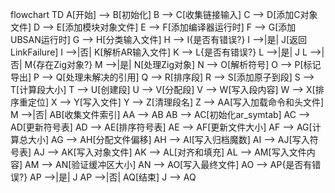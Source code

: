 flowchart TD
    A[开始] --> B[初始化]
    B --> C[收集链接输入]
    C --> D[添加C对象文件]
    D --> E[添加模块对象文件]
    E --> F[添加编译器运行时]
    F --> G[添加UBSAN运行时]
    G --> H[分类输入文件]
    H --> I{是否有错误?}
    I -->|是| J[返回LinkFailure]
    I -->|否| K[解析AR输入文件]
    K --> L{是否有错误?}
    L -->|是| J
    L -->|否| M{存在Zig对象?}
    M -->|是| N[处理Zig对象]
    N --> O[解析符号]
    O --> P[标记导出]
    P --> Q[处理未解决的引用]
    Q --> R[排序段]
    R --> S[添加原子到段]
    S --> T[计算段大小]
    T --> U[创建段]
    U --> V[分配段]
    V --> W[写入段内容]
    W --> X[排序重定位]
    X --> Y[写入文件]
    Y --> Z[清理段名]
    Z --> AA[写入加载命令和头文件]
    M -->|否| AB[收集文件索引]
    AA --> AB
    AB --> AC[初始化ar_symtab]
    AC --> AD[更新符号表]
    AD --> AE[排序符号表]
    AE --> AF[更新文件大小]
    AF --> AG[计算总大小]
    AG --> AH[分配文件偏移]
    AH --> AI[写入归档魔数]
    AI --> AJ[写入符号表]
    AJ --> AK[写入对象文件]
    AK --> AL[对齐和填充]
    AL --> AM[写入文件内容]
    AM --> AN[验证缓冲区大小]
    AN --> AO[写入最终文件]
    AO --> AP{是否有错误?}
    AP -->|是| J
    AP -->|否| AQ[结束]
    J --> AQ
